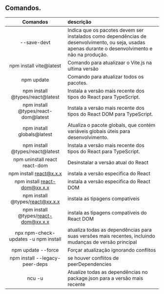 ## Comandos.

| Comandos | descrição |
|:-----:|:-----------|
|     --save-devt |Indica que os pacotes devem ser instalados como dependências de desenvolvimento, ou seja, usadas apenas durante o desenvolvimento e não na produção.|
|     npm install vite@latest |Comando para atualizaar o Vite.js na ultima versão|
|     npm update | Comando para atualizar todos os pacotes.    |
|     npm install @types/react@latest | Instala a versão mais recente dos tipos do React para TypeScript.    |
|     npm install @types/react-dom@latest | Instala a versão mais recente dos tipos do React DOM para TypeScript.    |
|     npm install globals@latest | Atualiza o pacote globals, que contém variáveis globais úteis para desenvolvimento.    |
|     npm install @types/react@latest | Instala a versão mais recente dos tipos do React para TypeScript.    |
|     npm uninstall react react-dom | Desinstalar a versão atual do React    |
|     npm install react@x.x.x | instala a versão especifica do React    |
|     npm install react-dom@xx.x.x  | instala a versão especifica do React DOM    |
|     npm install @types/react@xx.x.x  | instala as tipagens compatíveis    |
|     npm install @types/react-dom@xx.x.x  | instala as tipagens compatíveis do React DOM    |
|     npx npm-check-updates -u npm install  | atualiza todas as dependências para suas versões mais recentes, incluindo mudanças de versão principal   |
|     npm update --force  | Forçar atualização ignorando conflitos   |
|     npm install --legacy-peer-deps  | se houver conflitos de peerDependencies  |
|    ncu -u  |  Atualize todas as dependências no package.json para a versão mais recente  |
